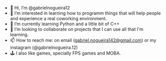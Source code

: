 - 👋 Hi, I’m @gabrielnogueira12
- 👀 I’m interested in learning how to programm things that will help people and experience a real coworking environment.
- 🌱 I’m currently learning Python and a little bit of C++
- 💞️ I’m looking to collaborate on projects that I can use all that I'm learning.
- 📫 How to reach me: on email (gabriel.nogueira142@gmail.com) or my instagram (@gabrielnogueira.12)
- 🕹️ I also like games, specially FPS games and MOBA.

<!---
gabrielnogueira12/gabrielnogueira12 is a ✨ special ✨ repository because its `README.md` (this file) appears on your GitHub profile.
You can click the Preview link to take a look at your changes.
--->

